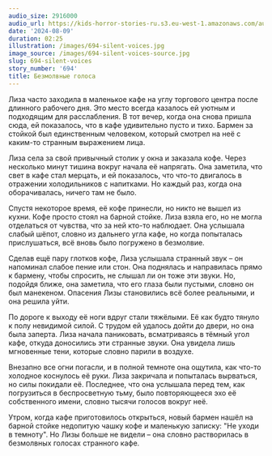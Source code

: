 ```yaml
---
audio_size: 2916000
audio_url: https://kids-horror-stories-ru.s3.eu-west-1.amazonaws.com/audio/694-silent-voices.mp3
date: '2024-08-09'
duration: 02:25
illustration: /images/694-silent-voices.jpg
image_source: /images/694-silent-voices-source.jpg
slug: 694-silent-voices
story_number: '694'
title: Безмолвные голоса
---
```


Лиза часто заходила в маленькое кафе на углу торгового центра после длинного рабочего дня. Это место всегда казалось ей уютным и подходящим для расслабления. В тот вечер, когда она снова пришла сюда, ей показалось, что в кафе удивительно пусто и тихо. Бармен за стойкой был единственным человеком, который смотрел на неё с каким-то странным выражением лица.

Лиза села за свой привычный столик у окна и заказала кофе. Через несколько минут тишина вокруг начала её напрягать. Она заметила, что свет в кафе стал мерцать, и ей показалось, что что-то двигалось в отражении холодильников с напитками. Но каждый раз, когда она оборачивалась, ничего там не было.

Спустя некоторое время, её кофе принесли, но никто не вышел из кухни. Кофе просто стоял на барной стойке. Лиза взяла его, но не могла отделаться от чувства, что за ней кто-то наблюдает. Она услышала слабый шёпот, словно из дальнего угла кафе, но когда попыталась прислушаться, всё вновь было погружено в безмолвие.

Сделав ещё пару глотков кофе, Лиза услышала странный звук – он напоминал слабое пение или стон. Она поднялась и направилась прямо к бармену, чтобы спросить, не слышал ли он тоже эти звуки. Но, подойдя ближе, она заметила, что его глаза были пустыми, словно он был манекеном. Опасения Лизы становились всё более реальными, и она решила уйти.

По дороге к выходу её ноги вдруг стали тяжёлыми. Её как будто тянуло к полу невидимой силой. С трудом ей удалось дойти до двери, но она была заперта. Лиза начала паниковать, всматриваясь в тёмный угол кафе, откуда доносились эти странные звуки. Она увидела лишь мгновенные тени, которые словно парили в воздухе.

Внезапно все огни погасли, и в полной темноте она ощутила, как что-то холодное коснулось её руки. Лиза закричала и попыталась вырваться, но силы покидали её. Последнее, что она услышала перед тем, как погрузиться в беспросветную тьму, было повторяющееся эхо её собственного имени, словно тысячи голосов вокруг неё.

Утром, когда кафе приготовилось открыться, новый бармен нашёл на барной стойке недопитую чашку кофе и маленькую записку: "Не уходи в темноту". Но Лизы больше не видели – она словно растворилась в безмолвных голосах странного кафе.